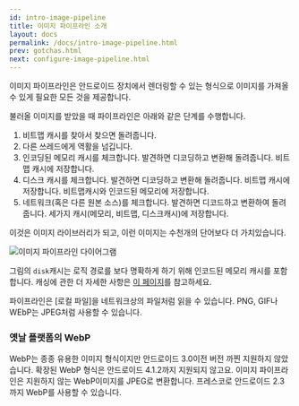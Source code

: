 ```yaml
---
id: intro-image-pipeline
title: 이미지 파이프라인 소개
layout: docs
permalink: /docs/intro-image-pipeline.html
prev: gotchas.html
next: configure-image-pipeline.html
---
```


이미지 파이프라인은 안드로이드 장치에서 렌더링할 수 있는 형식으로 이미지를 가져올 수 있게 필요한 모든 것을 제공합니다.

불러올 이미지를 받았을 때 파이프라인은 아래와 같은 단계를 수행합니다.

1. 비트맵 캐시를 찾아서 찾으면 돌려줍니다.
2. 다른 쓰레드에게 역활을 넘깁니다.
3. 인코딩된 메모리 캐시를 체크합니다. 발견하면 디코딩하고 변환해 돌려줍니다. 비트맵 캐시에 저장합니다.
4. 디스크 캐시를 체크합니다. 발견하면 디코딩하고 변환해 돌려줍니다. 비트맵 캐시에 저장합니다. 비트맵캐시와 인코드된 메모리에 저장합니다.
5. 네트워크(혹은 다른 원본 소스)를 체크합니다. 발견하면 디코드하고 변환하여 돌려줍니다. 세가지 캐시(메모리, 비트맵, 디스크캐시)에 저장합니다.

이것은 이미지 라이브러리가 되고, 이런 이미지는 수천개의 단어보다 더 가치있습니다.

![이미지 파이프라인 다이어그램](../static/imagepipeline.png "Image Pipeline")

그림의 `disk`캐시는 로직 경로를 보다 명확하게 하기 위해 인코드된 메모리 캐시를 포함합니다. 캐싱에 관한 더 자세한 사항은 [이 페이지](caching.html)를 참고하세요.

파이프라인은 [로컬 파일]을 네트워크상의 파일처럼 읽을 수 있습니다. PNG, GIF나 WEbP는 JPEG처럼 사용할 수 있습니다.

### 옛날 플랫폼의 WebP

WebP는 종종 유용한 이미지 형식이지만 안드로이드 3.0이전 버전 까찐 지원하지 않았습니다. 확장된 WebP 형식은 안드로이드 4.1.2까지 지원되지 않고요.
이미지 파이프라인은 지원하지 않는 WebP이미지를 JPEG로 변환합니다. 프레스코로 안드로이드 2.3까지 WebP를 사용할 수 있습니다.